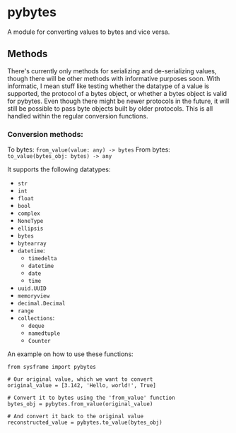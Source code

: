 # pybytes

A module for converting values to bytes and vice versa.


## Methods

There's currently only methods for serializing and de-serializing values, though there will be other methods with informative purposes soon. With informatic, I mean stuff like testing whether the datatype of a value is supported, the protocol of a bytes object, or whether a bytes object is valid for pybytes.
Even though there might be newer protocols in the future, it will still be possible to pass byte objects built by older protocols. This is all handled within the regular conversion functions.


### Conversion methods:

To bytes:   `from_value(value: any) -> bytes`
From bytes: `to_value(bytes_obj: bytes) -> any`

It supports the following datatypes:

- `str`
- `int`
- `float`
- `bool`
- `complex`
- `NoneType`
- `ellipsis`
- `bytes`
- `bytearray`
- `datetime`:
    * `timedelta`
    * `datetime`
    * `date`
    * `time`
- `uuid.UUID`
- `memoryview`
- `decimal.Decimal`
- `range`
- `collections`:
    * `deque`
    * `namedtuple`
    * `Counter`


An example on how to use these functions:
```
from sysframe import pybytes

# Our original value, which we want to convert
original_value = [3.142, 'Hello, world!', True]

# Convert it to bytes using the 'from_value' function
bytes_obj = pybytes.from_value(original_value)

# And convert it back to the original value
reconstructed_value = pybytes.to_value(bytes_obj)
```

